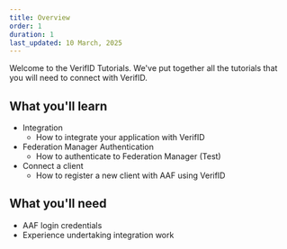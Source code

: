 ```yaml
---
title: Overview
order: 1
duration: 1
last_updated: 10 March, 2025
---
```


Welcome to the VerifID Tutorials. We've put together all the tutorials that you will need to connect with VerifID.

## What you'll learn
- Integration
    - How to integrate your application with VerifID
- Federation Manager Authentication
    - How to authenticate to Federation Manager (Test)
- Connect a client
    - How to register a new client with AAF using VerifID

## What you'll need
- AAF login credentials
- Experience undertaking integration work